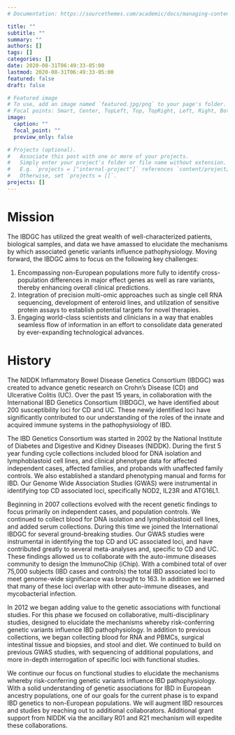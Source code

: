 ```yaml
---
# Documentation: https://sourcethemes.com/academic/docs/managing-content/

title: ""
subtitle: ""
summary: ""
authors: []
tags: []
categories: []
date: 2020-08-31T06:49:33-05:00
lastmod: 2020-08-31T06:49:33-05:00
featured: false
draft: false

# Featured image
# To use, add an image named `featured.jpg/png` to your page's folder.
# Focal points: Smart, Center, TopLeft, Top, TopRight, Left, Right, BottomLeft, Bottom, BottomRight.
image:
  caption: ""
  focal_point: ""
  preview_only: false

# Projects (optional).
#   Associate this post with one or more of your projects.
#   Simply enter your project's folder or file name without extension.
#   E.g. `projects = ["internal-project"]` references `content/project/deep-learning/index.md`.
#   Otherwise, set `projects = []`.
projects: []
---
```


# Mission

The IBDGC has utilized the great wealth of well-characterized patients,
biological samples, and data we have amassed to elucidate the mechanisms by
which associated genetic variants influence pathophysiology. Moving forward,
the IBDGC aims to focus on the following key challenges:

1. Encompassing non-European populations more fully to identify
   cross-population differences in major effect genes as well as rare
   variants, thereby enhancing overall clinical predictions.
2. Integration of precision multi-omic approaches such as single cell RNA
   sequencing, development of enteroid lines, and utilization of sensitive
   protein assays to establish potential targets for novel therapies.
3. Engaging world-class scientists and clinicians in a way that enables
   seamless flow of information in an effort to consolidate data generated by
   ever-expanding technological advances.


# History

The NIDDK Inflammatory Bowel Disease Genetics Consortium (IBDGC) was created
to advance genetic research on Crohn’s Disease (CD) and Ulcerative Colitis
(UC). Over the past 15 years, in collaboration with the International IBD
Genetics Consortium (IIBDGC), we have identified about 200 susceptibility loci
for CD and UC. These newly identified loci have significantly contributed to
our understanding of the roles of the innate and acquired immune systems in
the pathophysiology of IBD.

The IBD Genetics Consortium was started in 2002 by the National Institute of
Diabetes and Digestive and Kidney Diseases (NIDDK). During the first 5 year
funding cycle collections included blood for DNA isolation and lymphoblastoid
cell lines, and clinical phenotype data for affected independent cases,
affected families, and probands with unaffected family controls. We also
established a standard phenotyping manual and forms for IBD. Our Genome Wide
Association Studies (GWAS) were instrumental in identifying top CD associated
loci, specifically NOD2, IL23R and ATG16L1.

Beginning in 2007 collections evolved with the recent genetic findings to
focus primarily on independent cases, and population controls. We continued to
collect blood for DNA isolation and lymphoblastoid cell lines, and added serum
collections. During this time we joined the International IBDGC for several
ground-breaking studies. Our GWAS studies were instrumental in identifying the
top CD and UC associated loci, and have contributed greatly to several
meta-analyses and, specific to CD and UC. These findings allowed us to
collaborate with the auto-immune diseases community to design the ImmunoChip
(iChip). With a combined total of over 75,000 subjects (IBD cases and
controls) the total IBD associated loci to meet genome-wide significance was
brought to 163. In addition we learned that many of these loci overlap with
other auto-immune diseases, and mycobacterial infection.

In 2012 we began adding value to the genetic associations with functional
studies. For this phase we focused on collaborative, multi-disciplinary
studies, designed to elucidate the mechanisms whereby risk-conferring genetic
variants influence IBD pathophysiology. In addition to previous collections,
we began collecting blood for RNA and PBMCs, surgical intestinal tissue and
biopsies, and stool and diet. We continued to build on previous GWAS studies,
with sequencing of additional populations, and more in-depth interrogation of
specific loci with functional studies.

We continue our focus on functional studies to elucidate the mechanisms
whereby risk-conferring genetic variants influence IBD pathophysiology. With a
solid understanding of genetic associations for IBD in European ancestry
populations, one of our goals for the current phase is to expand IBD genetics
to non-European populations. We will augment IBD resources and studies by
reaching out to additional collaborators. Additional grant support from NIDDK
via the ancillary R01 and R21 mechanism will expedite these collaborations.
